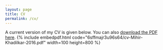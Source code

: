 ```yaml
---
layout: page
title: CV
permalink: /cv/
---
```


<!-- I embed a current version of my CV below. You can also [download the PDF here](https://www.dropbox.com/s/30ah9tgxevj1vl9/svm-cv.pdf). -->
A current version of my CV is given below. You can also [download the PDF here](https://www.dropbox.com/s/6sffmajr3u96s64/cv-Mihir-Khadilkar-2016.pdf?dl=0).
{% include embedpdf.html code="6sffmajr3u96s64/cv-Mihir-Khadilkar-2016.pdf" width=100 height=800 %}
